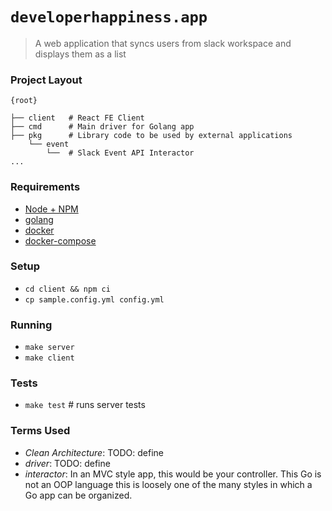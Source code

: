 # `developerhappiness.app`

> A web application that syncs users from slack workspace and displays them as a list

### Project Layout

```
{root}

├── client   # React FE Client
├── cmd      # Main driver for Golang app
├── pkg      # Library code to be used by external applications
    └── event
        └──  # Slack Event API Interactor
...
```

### Requirements

- [Node + NPM](https://nodejs.org/en/) 
- [golang](https://golang.org/)
- [docker](https://docs.docker.com/get-docker/)
- [docker-compose](https://docs.docker.com/compose/install/)

### Setup

- `cd client && npm ci`
- `cp sample.config.yml config.yml`

### Running

- `make server`
- `make client`

### Tests

- `make test` # runs server tests

### Terms Used
- *Clean Architecture*: TODO: define
- *driver*: TODO: define
- *interactor*: In an MVC style app, this would be your controller. This Go is not an OOP language this is loosely one of the many styles
in which a Go app can be organized. 

